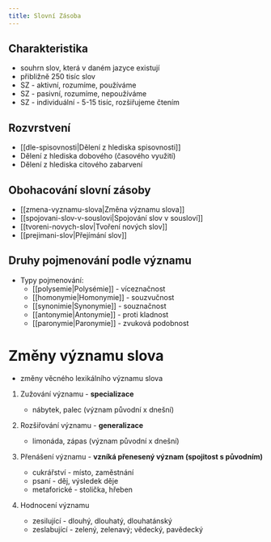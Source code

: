 ```yaml
---
title: Slovní Zásoba
---
```

## Charakteristika
- souhrn slov, která v daném jazyce existují
- přibližně 250 tisíc slov
- SZ - aktivní, rozumíme, používáme
- SZ - pasivní, rozumíme, nepoužíváme
- SZ - individuální - 5-15 tisíc, rozšiřujeme čtením

## Rozvrstvení
- [[dle-spisovnosti|Dělení z hlediska spisovnosti]]
- Dělení z hlediska dobového (časového využití)
- Dělení z hlediska citového zabarvení

## Obohacování slovní zásoby
- [[zmena-vyznamu-slova|Změna významu slova]]
- [[spojovani-slov-v-souslovi|Spojování slov v sousloví]]
- [[tvoreni-novych-slov|Tvoření nových slov]]
- [[prejimani-slov|Přejímání slov]]

## Druhy pojmenování podle významu
- Typy pojmenování:
	- [[polysemie|Polysémie]] - víceznačnost
	- [[homonymie|Homonymie]] - souzvučnost
	- [[synonimie|Synonymie]] - souznačnost
	- [[antonymie|Antonymie]] - proti kladnost
	- [[paronymie|Paronymie]] - zvuková podobnost
# Změny významu slova
- změny věcného lexikálního významu slova
1. Zužování významu - **specializace**
	- nábytek, palec (význam původní x dnešní)

1. Rozšiřování významu - **generalizace**
	- limonáda, zápas (význam původní x dnešní)

1. Přenášení významu - **vzníká přenesený význam (spojitost s původním)**
	- cukrářství - místo, zaměstnání
	- psaní - děj, výsledek děje
	- metaforické - stolička, hřeben
2. Hodnocení významu
	- zesilující - dlouhý, dlouhatý, dlouhatánský
	- zeslabující - zelený, zelenavý; vědecký, pavědecký
